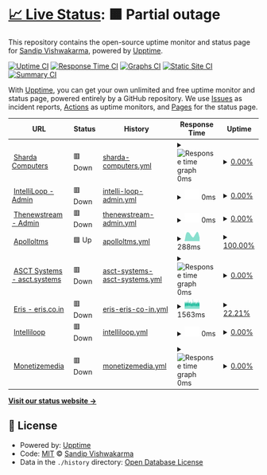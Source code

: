 # [📈 Live Status](https://demo.shardacomputers.xyz): <!--live status--> **🟧 Partial outage**

This repository contains the open-source uptime monitor and status page for [Sandip Vishwakarma](https://demo.shardacomputers.xyz), powered by [Upptime](https://github.com/upptime/upptime).

[![Uptime CI](https://github.com/Sandip-XDS/imedia/workflows/Uptime%20CI/badge.svg)](https://github.com/Sandip-XDS/imedia/actions?query=workflow%3A%22Uptime+CI%22)
[![Response Time CI](https://github.com/Sandip-XDS/imedia/workflows/Response%20Time%20CI/badge.svg)](https://github.com/Sandip-XDS/imedia/actions?query=workflow%3A%22Response+Time+CI%22)
[![Graphs CI](https://github.com/Sandip-XDS/imedia/workflows/Graphs%20CI/badge.svg)](https://github.com/Sandip-XDS/imedia/actions?query=workflow%3A%22Graphs+CI%22)
[![Static Site CI](https://github.com/Sandip-XDS/imedia/workflows/Static%20Site%20CI/badge.svg)](https://github.com/Sandip-XDS/imedia/actions?query=workflow%3A%22Static+Site+CI%22)
[![Summary CI](https://github.com/Sandip-XDS/imedia/workflows/Summary%20CI/badge.svg)](https://github.com/Sandip-XDS/imedia/actions?query=workflow%3A%22Summary+CI%22)

With [Upptime](https://upptime.js.org), you can get your own unlimited and free uptime monitor and status page, powered entirely by a GitHub repository. We use [Issues](https://github.com/Sandip-XDS/imedia/issues) as incident reports, [Actions](https://github.com/Sandip-XDS/imedia/actions) as uptime monitors, and [Pages](https://demo.shardacomputers.xyz) for the status page.

<!--start: status pages-->
<!-- This summary is generated by Upptime (https://github.com/upptime/upptime) -->
<!-- Do not edit this manually, your changes will be overwritten -->
<!-- prettier-ignore -->
| URL | Status | History | Response Time | Uptime |
| --- | ------ | ------- | ------------- | ------ |
| <img alt="" src="https://icons.duckduckgo.com/ip3/www.shardacomputers.xyz.ico" height="13"> [Sharda Computers](https://www.shardacomputers.xyz) | 🟥 Down | [sharda-computers.yml](https://github.com/Sandip-XDS/upptime/commits/HEAD/history/sharda-computers.yml) | <details><summary><img alt="Response time graph" src="./graphs/sharda-computers/response-time-week.png" height="20"> 0ms</summary><br><a href="https://demo.shardacomputers.xyz/history/sharda-computers"><img alt="Response time 0" src="https://img.shields.io/endpoint?url=https%3A%2F%2Fraw.githubusercontent.com%2FSandip-XDS%2Fupptime%2FHEAD%2Fapi%2Fsharda-computers%2Fresponse-time.json"></a><br><a href="https://demo.shardacomputers.xyz/history/sharda-computers"><img alt="24-hour response time 0" src="https://img.shields.io/endpoint?url=https%3A%2F%2Fraw.githubusercontent.com%2FSandip-XDS%2Fupptime%2FHEAD%2Fapi%2Fsharda-computers%2Fresponse-time-day.json"></a><br><a href="https://demo.shardacomputers.xyz/history/sharda-computers"><img alt="7-day response time 0" src="https://img.shields.io/endpoint?url=https%3A%2F%2Fraw.githubusercontent.com%2FSandip-XDS%2Fupptime%2FHEAD%2Fapi%2Fsharda-computers%2Fresponse-time-week.json"></a><br><a href="https://demo.shardacomputers.xyz/history/sharda-computers"><img alt="30-day response time 0" src="https://img.shields.io/endpoint?url=https%3A%2F%2Fraw.githubusercontent.com%2FSandip-XDS%2Fupptime%2FHEAD%2Fapi%2Fsharda-computers%2Fresponse-time-month.json"></a><br><a href="https://demo.shardacomputers.xyz/history/sharda-computers"><img alt="1-year response time 0" src="https://img.shields.io/endpoint?url=https%3A%2F%2Fraw.githubusercontent.com%2FSandip-XDS%2Fupptime%2FHEAD%2Fapi%2Fsharda-computers%2Fresponse-time-year.json"></a></details> | <details><summary><a href="https://demo.shardacomputers.xyz/history/sharda-computers">0.00%</a></summary><a href="https://demo.shardacomputers.xyz/history/sharda-computers"><img alt="All-time uptime 13.55%" src="https://img.shields.io/endpoint?url=https%3A%2F%2Fraw.githubusercontent.com%2FSandip-XDS%2Fupptime%2FHEAD%2Fapi%2Fsharda-computers%2Fuptime.json"></a><br><a href="https://demo.shardacomputers.xyz/history/sharda-computers"><img alt="24-hour uptime 0.00%" src="https://img.shields.io/endpoint?url=https%3A%2F%2Fraw.githubusercontent.com%2FSandip-XDS%2Fupptime%2FHEAD%2Fapi%2Fsharda-computers%2Fuptime-day.json"></a><br><a href="https://demo.shardacomputers.xyz/history/sharda-computers"><img alt="7-day uptime 0.00%" src="https://img.shields.io/endpoint?url=https%3A%2F%2Fraw.githubusercontent.com%2FSandip-XDS%2Fupptime%2FHEAD%2Fapi%2Fsharda-computers%2Fuptime-week.json"></a><br><a href="https://demo.shardacomputers.xyz/history/sharda-computers"><img alt="30-day uptime 1.38%" src="https://img.shields.io/endpoint?url=https%3A%2F%2Fraw.githubusercontent.com%2FSandip-XDS%2Fupptime%2FHEAD%2Fapi%2Fsharda-computers%2Fuptime-month.json"></a><br><a href="https://demo.shardacomputers.xyz/history/sharda-computers"><img alt="1-year uptime 0.00%" src="https://img.shields.io/endpoint?url=https%3A%2F%2Fraw.githubusercontent.com%2FSandip-XDS%2Fupptime%2FHEAD%2Fapi%2Fsharda-computers%2Fuptime-year.json"></a></details>
| <img alt="" src="https://icons.duckduckgo.com/ip3/admin.intelliloop.app.ico" height="13"> [IntelliLoop - Admin](https://admin.intelliloop.app) | 🟥 Down | [intelli-loop-admin.yml](https://github.com/Sandip-XDS/upptime/commits/HEAD/history/intelli-loop-admin.yml) | <details><summary><img alt="Response time graph" src="./graphs/intelli-loop-admin/response-time-week.png" height="20"> 0ms</summary><br><a href="https://demo.shardacomputers.xyz/history/intelli-loop-admin"><img alt="Response time 177" src="https://img.shields.io/endpoint?url=https%3A%2F%2Fraw.githubusercontent.com%2FSandip-XDS%2Fupptime%2FHEAD%2Fapi%2Fintelli-loop-admin%2Fresponse-time.json"></a><br><a href="https://demo.shardacomputers.xyz/history/intelli-loop-admin"><img alt="24-hour response time 0" src="https://img.shields.io/endpoint?url=https%3A%2F%2Fraw.githubusercontent.com%2FSandip-XDS%2Fupptime%2FHEAD%2Fapi%2Fintelli-loop-admin%2Fresponse-time-day.json"></a><br><a href="https://demo.shardacomputers.xyz/history/intelli-loop-admin"><img alt="7-day response time 0" src="https://img.shields.io/endpoint?url=https%3A%2F%2Fraw.githubusercontent.com%2FSandip-XDS%2Fupptime%2FHEAD%2Fapi%2Fintelli-loop-admin%2Fresponse-time-week.json"></a><br><a href="https://demo.shardacomputers.xyz/history/intelli-loop-admin"><img alt="30-day response time 0" src="https://img.shields.io/endpoint?url=https%3A%2F%2Fraw.githubusercontent.com%2FSandip-XDS%2Fupptime%2FHEAD%2Fapi%2Fintelli-loop-admin%2Fresponse-time-month.json"></a><br><a href="https://demo.shardacomputers.xyz/history/intelli-loop-admin"><img alt="1-year response time 183" src="https://img.shields.io/endpoint?url=https%3A%2F%2Fraw.githubusercontent.com%2FSandip-XDS%2Fupptime%2FHEAD%2Fapi%2Fintelli-loop-admin%2Fresponse-time-year.json"></a></details> | <details><summary><a href="https://demo.shardacomputers.xyz/history/intelli-loop-admin">0.00%</a></summary><a href="https://demo.shardacomputers.xyz/history/intelli-loop-admin"><img alt="All-time uptime 95.76%" src="https://img.shields.io/endpoint?url=https%3A%2F%2Fraw.githubusercontent.com%2FSandip-XDS%2Fupptime%2FHEAD%2Fapi%2Fintelli-loop-admin%2Fuptime.json"></a><br><a href="https://demo.shardacomputers.xyz/history/intelli-loop-admin"><img alt="24-hour uptime 0.00%" src="https://img.shields.io/endpoint?url=https%3A%2F%2Fraw.githubusercontent.com%2FSandip-XDS%2Fupptime%2FHEAD%2Fapi%2Fintelli-loop-admin%2Fuptime-day.json"></a><br><a href="https://demo.shardacomputers.xyz/history/intelli-loop-admin"><img alt="7-day uptime 0.00%" src="https://img.shields.io/endpoint?url=https%3A%2F%2Fraw.githubusercontent.com%2FSandip-XDS%2Fupptime%2FHEAD%2Fapi%2Fintelli-loop-admin%2Fuptime-week.json"></a><br><a href="https://demo.shardacomputers.xyz/history/intelli-loop-admin"><img alt="30-day uptime 1.38%" src="https://img.shields.io/endpoint?url=https%3A%2F%2Fraw.githubusercontent.com%2FSandip-XDS%2Fupptime%2FHEAD%2Fapi%2Fintelli-loop-admin%2Fuptime-month.json"></a><br><a href="https://demo.shardacomputers.xyz/history/intelli-loop-admin"><img alt="1-year uptime 81.11%" src="https://img.shields.io/endpoint?url=https%3A%2F%2Fraw.githubusercontent.com%2FSandip-XDS%2Fupptime%2FHEAD%2Fapi%2Fintelli-loop-admin%2Fuptime-year.json"></a></details>
| <img alt="" src="https://icons.duckduckgo.com/ip3/admin.thenewstream.com.ico" height="13"> [Thenewstream - Admin](http://admin.thenewstream.com) | 🟥 Down | [thenewstream-admin.yml](https://github.com/Sandip-XDS/upptime/commits/HEAD/history/thenewstream-admin.yml) | <details><summary><img alt="Response time graph" src="./graphs/thenewstream-admin/response-time-week.png" height="20"> 0ms</summary><br><a href="https://demo.shardacomputers.xyz/history/thenewstream-admin"><img alt="Response time 1174" src="https://img.shields.io/endpoint?url=https%3A%2F%2Fraw.githubusercontent.com%2FSandip-XDS%2Fupptime%2FHEAD%2Fapi%2Fthenewstream-admin%2Fresponse-time.json"></a><br><a href="https://demo.shardacomputers.xyz/history/thenewstream-admin"><img alt="24-hour response time 0" src="https://img.shields.io/endpoint?url=https%3A%2F%2Fraw.githubusercontent.com%2FSandip-XDS%2Fupptime%2FHEAD%2Fapi%2Fthenewstream-admin%2Fresponse-time-day.json"></a><br><a href="https://demo.shardacomputers.xyz/history/thenewstream-admin"><img alt="7-day response time 0" src="https://img.shields.io/endpoint?url=https%3A%2F%2Fraw.githubusercontent.com%2FSandip-XDS%2Fupptime%2FHEAD%2Fapi%2Fthenewstream-admin%2Fresponse-time-week.json"></a><br><a href="https://demo.shardacomputers.xyz/history/thenewstream-admin"><img alt="30-day response time 0" src="https://img.shields.io/endpoint?url=https%3A%2F%2Fraw.githubusercontent.com%2FSandip-XDS%2Fupptime%2FHEAD%2Fapi%2Fthenewstream-admin%2Fresponse-time-month.json"></a><br><a href="https://demo.shardacomputers.xyz/history/thenewstream-admin"><img alt="1-year response time 1174" src="https://img.shields.io/endpoint?url=https%3A%2F%2Fraw.githubusercontent.com%2FSandip-XDS%2Fupptime%2FHEAD%2Fapi%2Fthenewstream-admin%2Fresponse-time-year.json"></a></details> | <details><summary><a href="https://demo.shardacomputers.xyz/history/thenewstream-admin">0.00%</a></summary><a href="https://demo.shardacomputers.xyz/history/thenewstream-admin"><img alt="All-time uptime 91.99%" src="https://img.shields.io/endpoint?url=https%3A%2F%2Fraw.githubusercontent.com%2FSandip-XDS%2Fupptime%2FHEAD%2Fapi%2Fthenewstream-admin%2Fuptime.json"></a><br><a href="https://demo.shardacomputers.xyz/history/thenewstream-admin"><img alt="24-hour uptime 0.00%" src="https://img.shields.io/endpoint?url=https%3A%2F%2Fraw.githubusercontent.com%2FSandip-XDS%2Fupptime%2FHEAD%2Fapi%2Fthenewstream-admin%2Fuptime-day.json"></a><br><a href="https://demo.shardacomputers.xyz/history/thenewstream-admin"><img alt="7-day uptime 0.00%" src="https://img.shields.io/endpoint?url=https%3A%2F%2Fraw.githubusercontent.com%2FSandip-XDS%2Fupptime%2FHEAD%2Fapi%2Fthenewstream-admin%2Fuptime-week.json"></a><br><a href="https://demo.shardacomputers.xyz/history/thenewstream-admin"><img alt="30-day uptime 1.38%" src="https://img.shields.io/endpoint?url=https%3A%2F%2Fraw.githubusercontent.com%2FSandip-XDS%2Fupptime%2FHEAD%2Fapi%2Fthenewstream-admin%2Fuptime-month.json"></a><br><a href="https://demo.shardacomputers.xyz/history/thenewstream-admin"><img alt="1-year uptime 64.33%" src="https://img.shields.io/endpoint?url=https%3A%2F%2Fraw.githubusercontent.com%2FSandip-XDS%2Fupptime%2FHEAD%2Fapi%2Fthenewstream-admin%2Fuptime-year.json"></a></details>
| <img alt="" src="https://icons.duckduckgo.com/ip3/apolloltms.com.ico" height="13"> [Apolloltms](http://apolloltms.com) | 🟩 Up | [apolloltms.yml](https://github.com/Sandip-XDS/upptime/commits/HEAD/history/apolloltms.yml) | <details><summary><img alt="Response time graph" src="./graphs/apolloltms/response-time-week.png" height="20"> 288ms</summary><br><a href="https://demo.shardacomputers.xyz/history/apolloltms"><img alt="Response time 452" src="https://img.shields.io/endpoint?url=https%3A%2F%2Fraw.githubusercontent.com%2FSandip-XDS%2Fupptime%2FHEAD%2Fapi%2Fapolloltms%2Fresponse-time.json"></a><br><a href="https://demo.shardacomputers.xyz/history/apolloltms"><img alt="24-hour response time 152" src="https://img.shields.io/endpoint?url=https%3A%2F%2Fraw.githubusercontent.com%2FSandip-XDS%2Fupptime%2FHEAD%2Fapi%2Fapolloltms%2Fresponse-time-day.json"></a><br><a href="https://demo.shardacomputers.xyz/history/apolloltms"><img alt="7-day response time 288" src="https://img.shields.io/endpoint?url=https%3A%2F%2Fraw.githubusercontent.com%2FSandip-XDS%2Fupptime%2FHEAD%2Fapi%2Fapolloltms%2Fresponse-time-week.json"></a><br><a href="https://demo.shardacomputers.xyz/history/apolloltms"><img alt="30-day response time 392" src="https://img.shields.io/endpoint?url=https%3A%2F%2Fraw.githubusercontent.com%2FSandip-XDS%2Fupptime%2FHEAD%2Fapi%2Fapolloltms%2Fresponse-time-month.json"></a><br><a href="https://demo.shardacomputers.xyz/history/apolloltms"><img alt="1-year response time 432" src="https://img.shields.io/endpoint?url=https%3A%2F%2Fraw.githubusercontent.com%2FSandip-XDS%2Fupptime%2FHEAD%2Fapi%2Fapolloltms%2Fresponse-time-year.json"></a></details> | <details><summary><a href="https://demo.shardacomputers.xyz/history/apolloltms">100.00%</a></summary><a href="https://demo.shardacomputers.xyz/history/apolloltms"><img alt="All-time uptime 64.11%" src="https://img.shields.io/endpoint?url=https%3A%2F%2Fraw.githubusercontent.com%2FSandip-XDS%2Fupptime%2FHEAD%2Fapi%2Fapolloltms%2Fuptime.json"></a><br><a href="https://demo.shardacomputers.xyz/history/apolloltms"><img alt="24-hour uptime 100.00%" src="https://img.shields.io/endpoint?url=https%3A%2F%2Fraw.githubusercontent.com%2FSandip-XDS%2Fupptime%2FHEAD%2Fapi%2Fapolloltms%2Fuptime-day.json"></a><br><a href="https://demo.shardacomputers.xyz/history/apolloltms"><img alt="7-day uptime 100.00%" src="https://img.shields.io/endpoint?url=https%3A%2F%2Fraw.githubusercontent.com%2FSandip-XDS%2Fupptime%2FHEAD%2Fapi%2Fapolloltms%2Fuptime-week.json"></a><br><a href="https://demo.shardacomputers.xyz/history/apolloltms"><img alt="30-day uptime 99.75%" src="https://img.shields.io/endpoint?url=https%3A%2F%2Fraw.githubusercontent.com%2FSandip-XDS%2Fupptime%2FHEAD%2Fapi%2Fapolloltms%2Fuptime-month.json"></a><br><a href="https://demo.shardacomputers.xyz/history/apolloltms"><img alt="1-year uptime 12.73%" src="https://img.shields.io/endpoint?url=https%3A%2F%2Fraw.githubusercontent.com%2FSandip-XDS%2Fupptime%2FHEAD%2Fapi%2Fapolloltms%2Fuptime-year.json"></a></details>
| <img alt="" src="https://icons.duckduckgo.com/ip3/asct.systems.ico" height="13"> [ASCT Systems - asct.systems](http://asct.systems) | 🟥 Down | [asct-systems-asct-systems.yml](https://github.com/Sandip-XDS/upptime/commits/HEAD/history/asct-systems-asct-systems.yml) | <details><summary><img alt="Response time graph" src="./graphs/asct-systems-asct-systems/response-time-week.png" height="20"> 0ms</summary><br><a href="https://demo.shardacomputers.xyz/history/asct-systems-asct-systems"><img alt="Response time 1837" src="https://img.shields.io/endpoint?url=https%3A%2F%2Fraw.githubusercontent.com%2FSandip-XDS%2Fupptime%2FHEAD%2Fapi%2Fasct-systems-asct-systems%2Fresponse-time.json"></a><br><a href="https://demo.shardacomputers.xyz/history/asct-systems-asct-systems"><img alt="24-hour response time 0" src="https://img.shields.io/endpoint?url=https%3A%2F%2Fraw.githubusercontent.com%2FSandip-XDS%2Fupptime%2FHEAD%2Fapi%2Fasct-systems-asct-systems%2Fresponse-time-day.json"></a><br><a href="https://demo.shardacomputers.xyz/history/asct-systems-asct-systems"><img alt="7-day response time 0" src="https://img.shields.io/endpoint?url=https%3A%2F%2Fraw.githubusercontent.com%2FSandip-XDS%2Fupptime%2FHEAD%2Fapi%2Fasct-systems-asct-systems%2Fresponse-time-week.json"></a><br><a href="https://demo.shardacomputers.xyz/history/asct-systems-asct-systems"><img alt="30-day response time 0" src="https://img.shields.io/endpoint?url=https%3A%2F%2Fraw.githubusercontent.com%2FSandip-XDS%2Fupptime%2FHEAD%2Fapi%2Fasct-systems-asct-systems%2Fresponse-time-month.json"></a><br><a href="https://demo.shardacomputers.xyz/history/asct-systems-asct-systems"><img alt="1-year response time 225" src="https://img.shields.io/endpoint?url=https%3A%2F%2Fraw.githubusercontent.com%2FSandip-XDS%2Fupptime%2FHEAD%2Fapi%2Fasct-systems-asct-systems%2Fresponse-time-year.json"></a></details> | <details><summary><a href="https://demo.shardacomputers.xyz/history/asct-systems-asct-systems">0.00%</a></summary><a href="https://demo.shardacomputers.xyz/history/asct-systems-asct-systems"><img alt="All-time uptime 81.25%" src="https://img.shields.io/endpoint?url=https%3A%2F%2Fraw.githubusercontent.com%2FSandip-XDS%2Fupptime%2FHEAD%2Fapi%2Fasct-systems-asct-systems%2Fuptime.json"></a><br><a href="https://demo.shardacomputers.xyz/history/asct-systems-asct-systems"><img alt="24-hour uptime 0.00%" src="https://img.shields.io/endpoint?url=https%3A%2F%2Fraw.githubusercontent.com%2FSandip-XDS%2Fupptime%2FHEAD%2Fapi%2Fasct-systems-asct-systems%2Fuptime-day.json"></a><br><a href="https://demo.shardacomputers.xyz/history/asct-systems-asct-systems"><img alt="7-day uptime 0.00%" src="https://img.shields.io/endpoint?url=https%3A%2F%2Fraw.githubusercontent.com%2FSandip-XDS%2Fupptime%2FHEAD%2Fapi%2Fasct-systems-asct-systems%2Fuptime-week.json"></a><br><a href="https://demo.shardacomputers.xyz/history/asct-systems-asct-systems"><img alt="30-day uptime 1.38%" src="https://img.shields.io/endpoint?url=https%3A%2F%2Fraw.githubusercontent.com%2FSandip-XDS%2Fupptime%2FHEAD%2Fapi%2Fasct-systems-asct-systems%2Fuptime-month.json"></a><br><a href="https://demo.shardacomputers.xyz/history/asct-systems-asct-systems"><img alt="1-year uptime 17.02%" src="https://img.shields.io/endpoint?url=https%3A%2F%2Fraw.githubusercontent.com%2FSandip-XDS%2Fupptime%2FHEAD%2Fapi%2Fasct-systems-asct-systems%2Fuptime-year.json"></a></details>
| <img alt="" src="https://icons.duckduckgo.com/ip3/eris.co.in.ico" height="13"> [Eris - eris.co.in](https://eris.co.in) | 🟥 Down | [eris-eris-co-in.yml](https://github.com/Sandip-XDS/upptime/commits/HEAD/history/eris-eris-co-in.yml) | <details><summary><img alt="Response time graph" src="./graphs/eris-eris-co-in/response-time-week.png" height="20"> 1563ms</summary><br><a href="https://demo.shardacomputers.xyz/history/eris-eris-co-in"><img alt="Response time 1679" src="https://img.shields.io/endpoint?url=https%3A%2F%2Fraw.githubusercontent.com%2FSandip-XDS%2Fupptime%2FHEAD%2Fapi%2Feris-eris-co-in%2Fresponse-time.json"></a><br><a href="https://demo.shardacomputers.xyz/history/eris-eris-co-in"><img alt="24-hour response time 1572" src="https://img.shields.io/endpoint?url=https%3A%2F%2Fraw.githubusercontent.com%2FSandip-XDS%2Fupptime%2FHEAD%2Fapi%2Feris-eris-co-in%2Fresponse-time-day.json"></a><br><a href="https://demo.shardacomputers.xyz/history/eris-eris-co-in"><img alt="7-day response time 1563" src="https://img.shields.io/endpoint?url=https%3A%2F%2Fraw.githubusercontent.com%2FSandip-XDS%2Fupptime%2FHEAD%2Fapi%2Feris-eris-co-in%2Fresponse-time-week.json"></a><br><a href="https://demo.shardacomputers.xyz/history/eris-eris-co-in"><img alt="30-day response time 1640" src="https://img.shields.io/endpoint?url=https%3A%2F%2Fraw.githubusercontent.com%2FSandip-XDS%2Fupptime%2FHEAD%2Fapi%2Feris-eris-co-in%2Fresponse-time-month.json"></a><br><a href="https://demo.shardacomputers.xyz/history/eris-eris-co-in"><img alt="1-year response time 1676" src="https://img.shields.io/endpoint?url=https%3A%2F%2Fraw.githubusercontent.com%2FSandip-XDS%2Fupptime%2FHEAD%2Fapi%2Feris-eris-co-in%2Fresponse-time-year.json"></a></details> | <details><summary><a href="https://demo.shardacomputers.xyz/history/eris-eris-co-in">22.21%</a></summary><a href="https://demo.shardacomputers.xyz/history/eris-eris-co-in"><img alt="All-time uptime 99.64%" src="https://img.shields.io/endpoint?url=https%3A%2F%2Fraw.githubusercontent.com%2FSandip-XDS%2Fupptime%2FHEAD%2Fapi%2Feris-eris-co-in%2Fuptime.json"></a><br><a href="https://demo.shardacomputers.xyz/history/eris-eris-co-in"><img alt="24-hour uptime 19.25%" src="https://img.shields.io/endpoint?url=https%3A%2F%2Fraw.githubusercontent.com%2FSandip-XDS%2Fupptime%2FHEAD%2Fapi%2Feris-eris-co-in%2Fuptime-day.json"></a><br><a href="https://demo.shardacomputers.xyz/history/eris-eris-co-in"><img alt="7-day uptime 22.21%" src="https://img.shields.io/endpoint?url=https%3A%2F%2Fraw.githubusercontent.com%2FSandip-XDS%2Fupptime%2FHEAD%2Fapi%2Feris-eris-co-in%2Fuptime-week.json"></a><br><a href="https://demo.shardacomputers.xyz/history/eris-eris-co-in"><img alt="30-day uptime 80.70%" src="https://img.shields.io/endpoint?url=https%3A%2F%2Fraw.githubusercontent.com%2FSandip-XDS%2Fupptime%2FHEAD%2Fapi%2Feris-eris-co-in%2Fuptime-month.json"></a><br><a href="https://demo.shardacomputers.xyz/history/eris-eris-co-in"><img alt="1-year uptime 98.39%" src="https://img.shields.io/endpoint?url=https%3A%2F%2Fraw.githubusercontent.com%2FSandip-XDS%2Fupptime%2FHEAD%2Fapi%2Feris-eris-co-in%2Fuptime-year.json"></a></details>
| <img alt="" src="https://icons.duckduckgo.com/ip3/www.intelliloop.app.ico" height="13"> [Intelliloop](https://www.intelliloop.app) | 🟥 Down | [intelliloop.yml](https://github.com/Sandip-XDS/upptime/commits/HEAD/history/intelliloop.yml) | <details><summary><img alt="Response time graph" src="./graphs/intelliloop/response-time-week.png" height="20"> 0ms</summary><br><a href="https://demo.shardacomputers.xyz/history/intelliloop"><img alt="Response time 1847" src="https://img.shields.io/endpoint?url=https%3A%2F%2Fraw.githubusercontent.com%2FSandip-XDS%2Fupptime%2FHEAD%2Fapi%2Fintelliloop%2Fresponse-time.json"></a><br><a href="https://demo.shardacomputers.xyz/history/intelliloop"><img alt="24-hour response time 0" src="https://img.shields.io/endpoint?url=https%3A%2F%2Fraw.githubusercontent.com%2FSandip-XDS%2Fupptime%2FHEAD%2Fapi%2Fintelliloop%2Fresponse-time-day.json"></a><br><a href="https://demo.shardacomputers.xyz/history/intelliloop"><img alt="7-day response time 0" src="https://img.shields.io/endpoint?url=https%3A%2F%2Fraw.githubusercontent.com%2FSandip-XDS%2Fupptime%2FHEAD%2Fapi%2Fintelliloop%2Fresponse-time-week.json"></a><br><a href="https://demo.shardacomputers.xyz/history/intelliloop"><img alt="30-day response time 0" src="https://img.shields.io/endpoint?url=https%3A%2F%2Fraw.githubusercontent.com%2FSandip-XDS%2Fupptime%2FHEAD%2Fapi%2Fintelliloop%2Fresponse-time-month.json"></a><br><a href="https://demo.shardacomputers.xyz/history/intelliloop"><img alt="1-year response time 1080" src="https://img.shields.io/endpoint?url=https%3A%2F%2Fraw.githubusercontent.com%2FSandip-XDS%2Fupptime%2FHEAD%2Fapi%2Fintelliloop%2Fresponse-time-year.json"></a></details> | <details><summary><a href="https://demo.shardacomputers.xyz/history/intelliloop">0.00%</a></summary><a href="https://demo.shardacomputers.xyz/history/intelliloop"><img alt="All-time uptime 66.30%" src="https://img.shields.io/endpoint?url=https%3A%2F%2Fraw.githubusercontent.com%2FSandip-XDS%2Fupptime%2FHEAD%2Fapi%2Fintelliloop%2Fuptime.json"></a><br><a href="https://demo.shardacomputers.xyz/history/intelliloop"><img alt="24-hour uptime 0.00%" src="https://img.shields.io/endpoint?url=https%3A%2F%2Fraw.githubusercontent.com%2FSandip-XDS%2Fupptime%2FHEAD%2Fapi%2Fintelliloop%2Fuptime-day.json"></a><br><a href="https://demo.shardacomputers.xyz/history/intelliloop"><img alt="7-day uptime 0.00%" src="https://img.shields.io/endpoint?url=https%3A%2F%2Fraw.githubusercontent.com%2FSandip-XDS%2Fupptime%2FHEAD%2Fapi%2Fintelliloop%2Fuptime-week.json"></a><br><a href="https://demo.shardacomputers.xyz/history/intelliloop"><img alt="30-day uptime 1.38%" src="https://img.shields.io/endpoint?url=https%3A%2F%2Fraw.githubusercontent.com%2FSandip-XDS%2Fupptime%2FHEAD%2Fapi%2Fintelliloop%2Fuptime-month.json"></a><br><a href="https://demo.shardacomputers.xyz/history/intelliloop"><img alt="1-year uptime 13.30%" src="https://img.shields.io/endpoint?url=https%3A%2F%2Fraw.githubusercontent.com%2FSandip-XDS%2Fupptime%2FHEAD%2Fapi%2Fintelliloop%2Fuptime-year.json"></a></details>
| <img alt="" src="https://icons.duckduckgo.com/ip3/monetizemedia.com.ico" height="13"> [Monetizemedia](http://monetizemedia.com) | 🟥 Down | [monetizemedia.yml](https://github.com/Sandip-XDS/upptime/commits/HEAD/history/monetizemedia.yml) | <details><summary><img alt="Response time graph" src="./graphs/monetizemedia/response-time-week.png" height="20"> 0ms</summary><br><a href="https://demo.shardacomputers.xyz/history/monetizemedia"><img alt="Response time 878" src="https://img.shields.io/endpoint?url=https%3A%2F%2Fraw.githubusercontent.com%2FSandip-XDS%2Fupptime%2FHEAD%2Fapi%2Fmonetizemedia%2Fresponse-time.json"></a><br><a href="https://demo.shardacomputers.xyz/history/monetizemedia"><img alt="24-hour response time 0" src="https://img.shields.io/endpoint?url=https%3A%2F%2Fraw.githubusercontent.com%2FSandip-XDS%2Fupptime%2FHEAD%2Fapi%2Fmonetizemedia%2Fresponse-time-day.json"></a><br><a href="https://demo.shardacomputers.xyz/history/monetizemedia"><img alt="7-day response time 0" src="https://img.shields.io/endpoint?url=https%3A%2F%2Fraw.githubusercontent.com%2FSandip-XDS%2Fupptime%2FHEAD%2Fapi%2Fmonetizemedia%2Fresponse-time-week.json"></a><br><a href="https://demo.shardacomputers.xyz/history/monetizemedia"><img alt="30-day response time 0" src="https://img.shields.io/endpoint?url=https%3A%2F%2Fraw.githubusercontent.com%2FSandip-XDS%2Fupptime%2FHEAD%2Fapi%2Fmonetizemedia%2Fresponse-time-month.json"></a><br><a href="https://demo.shardacomputers.xyz/history/monetizemedia"><img alt="1-year response time 0" src="https://img.shields.io/endpoint?url=https%3A%2F%2Fraw.githubusercontent.com%2FSandip-XDS%2Fupptime%2FHEAD%2Fapi%2Fmonetizemedia%2Fresponse-time-year.json"></a></details> | <details><summary><a href="https://demo.shardacomputers.xyz/history/monetizemedia">0.00%</a></summary><a href="https://demo.shardacomputers.xyz/history/monetizemedia"><img alt="All-time uptime 75.51%" src="https://img.shields.io/endpoint?url=https%3A%2F%2Fraw.githubusercontent.com%2FSandip-XDS%2Fupptime%2FHEAD%2Fapi%2Fmonetizemedia%2Fuptime.json"></a><br><a href="https://demo.shardacomputers.xyz/history/monetizemedia"><img alt="24-hour uptime 0.00%" src="https://img.shields.io/endpoint?url=https%3A%2F%2Fraw.githubusercontent.com%2FSandip-XDS%2Fupptime%2FHEAD%2Fapi%2Fmonetizemedia%2Fuptime-day.json"></a><br><a href="https://demo.shardacomputers.xyz/history/monetizemedia"><img alt="7-day uptime 0.00%" src="https://img.shields.io/endpoint?url=https%3A%2F%2Fraw.githubusercontent.com%2FSandip-XDS%2Fupptime%2FHEAD%2Fapi%2Fmonetizemedia%2Fuptime-week.json"></a><br><a href="https://demo.shardacomputers.xyz/history/monetizemedia"><img alt="30-day uptime 1.38%" src="https://img.shields.io/endpoint?url=https%3A%2F%2Fraw.githubusercontent.com%2FSandip-XDS%2Fupptime%2FHEAD%2Fapi%2Fmonetizemedia%2Fuptime-month.json"></a><br><a href="https://demo.shardacomputers.xyz/history/monetizemedia"><img alt="1-year uptime 0.00%" src="https://img.shields.io/endpoint?url=https%3A%2F%2Fraw.githubusercontent.com%2FSandip-XDS%2Fupptime%2FHEAD%2Fapi%2Fmonetizemedia%2Fuptime-year.json"></a></details>

<!--end: status pages-->

[**Visit our status website →**](https://demo.shardacomputers.xyz)

## 📄 License

- Powered by: [Upptime](https://github.com/upptime/upptime)
- Code: [MIT](./LICENSE) © [Sandip Vishwakarma](https://demo.shardacomputers.xyz)
- Data in the `./history` directory: [Open Database License](https://opendatacommons.org/licenses/odbl/1-0/)
